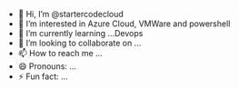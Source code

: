 - 👋 Hi, I’m @startercodecloud
- 👀 I’m interested in Azure Cloud, VMWare and powershell 
- 🌱 I’m currently learning ...Devops
- 💞️ I’m looking to collaborate on ...
- 📫 How to reach me ...
- 😄 Pronouns: ...
- ⚡ Fun fact: ...

<!---
startercodecloud/startercodecloud is a ✨ special ✨ repository because its `README.md` (this file) appears on your GitHub profile.
You can click the Preview link to take a look at your changes.
--->
